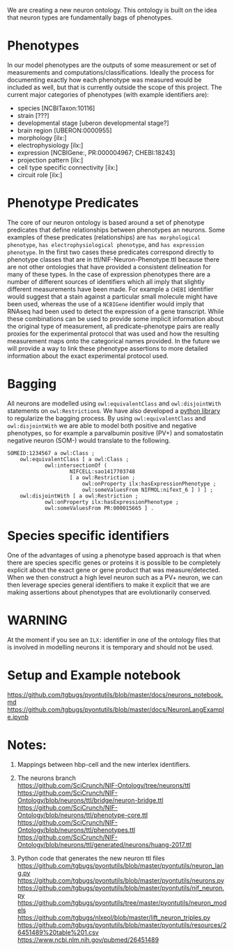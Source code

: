 We are creating a new neuron ontology. This ontology is built on the idea that neuron types are fundamentally bags of phenotypes.

# Phenotypes
In our model phenotypes are the outputs of some measurement or set of measurements and computations/classifications. Ideally the process for documenting exactly how each phenotype was measured would be included as well, but that is currently outside the scope of this project. The current major categories of phenotypes (with example identifiers are):
  * species [NCBITaxon:10116]
  * strain [???]
  * developmental stage [uberon developmental stage?]
  * brain region [UBERON:0000955]
  * morphology [ilx:]
  * electrophysiology [ilx:]
  * expression [NCBIGene:, PR:000004967; CHEBI:18243]
  * projection pattern [ilx:]
  * cell type specific connectivity [ilx:]
  * circuit role [ilx:]

# Phenotype Predicates
The core of our neuron ontology is based around a set of phenotype predicates that define relationships between phenotypes an neurons. Some examples of these predicates (relationships) are `has morphological phenotype`, `has electrophysiological phenotype`, and `has expression phenotype`. In the first two cases these predicates correspond directly to phenotype classes that are in ttl/NIF-Neuron-Phenotype.ttl because there are not other ontologies that have provided a consistent delineation for many of these types. In the case of expression phenotypes there are a number of different sources of identifiers which all imply that slightly different measurements have been made. For example a `CHEBI` identifier would suggest that a stain against a particular small molecule might have been used, whereas the use of a `NCBIGene` identifier would imply that RNAseq had been used to detect the expression of a gene transcript. While these combinations can be used to provide some implicit information about the original type of measurement, all predicate-phenotype pairs are really proxies for the experimental protocol that was used and how the resulting measurement maps onto the categorical names provided. In the future we will provide a way to link these phenotype assertions to more detailed information about the exact experimental protocol used.

# Bagging
All neurons are modelled using `owl:equivalentClass` and `owl:disjointWith` statements on `owl:Restriction`s. We have also developed a [python library](https://github.com/tgbugs/pyontutils/blob/master/pyontutils/neurons.py) to regularize the bagging process. By using `owl:equivalentClass` and `owl:disjointWith` we are able to model both positive and negative phenotypes, so for example a parvalbumin positive (PV+) and somatostatin negative neuron (SOM-) would translate to the following.
```
SOMEID:1234567 a owl:Class ;
    owl:equivalentClass [ a owl:Class ;
            owl:intersectionOf (
                    NIFCELL:sao1417703748
                    [ a owl:Restriction ;
                        owl:onProperty ilx:hasExpressionPhenotype ;
                        owl:someValuesFrom NIFMOL:nifext_6 ] ) ] ;
    owl:disjointWith [ a owl:Restriction ;
            owl:onProperty ilx:hasExpressionPhenotype ;
            owl:someValuesFrom PR:000015665 ] .
```

# Species specific identifiers
One of the advantages of using a phenotype based approach is that when there are species specific genes or proteins it is possible to be completely explicit about the exact gene or gene product that was measure/detected. When we then construct a high level neuron such as a PV+ neuron, we can then leverage species general identifiers to make it explicit that we are making assertions about phenotypes that are evolutionarily conserved.

# WARNING
At the moment if you see an `ILX:` identifier in one of the ontology files that is involved in modelling neurons it is temporary and should not be used.

# Setup and Example notebook
https://github.com/tgbugs/pyontutils/blob/master/docs/neurons_notebook.md  
https://github.com/tgbugs/pyontutils/blob/master/docs/NeuronLangExample.ipynb

# Notes:

1. Mappings between hbp-cell and the new interlex identifiers.

2. The neurons branch  
https://github.com/SciCrunch/NIF-Ontology/tree/neurons/ttl  
https://github.com/SciCrunch/NIF-Ontology/blob/neurons/ttl/bridge/neuron-bridge.ttl  
https://github.com/SciCrunch/NIF-Ontology/blob/neurons/ttl/phenotype-core.ttl  
https://github.com/SciCrunch/NIF-Ontology/blob/neurons/ttl/phenotypes.ttl  
https://github.com/SciCrunch/NIF-Ontology/blob/neurons/ttl/generated/neurons/huang-2017.ttl


3. Python code that generates the new neuron ttl files  
https://github.com/tgbugs/pyontutils/blob/master/pyontutils/neuron_lang.py  
https://github.com/tgbugs/pyontutils/blob/master/pyontutils/neurons.py  
https://github.com/tgbugs/pyontutils/blob/master/pyontutils/nif_neuron.py  
https://github.com/tgbugs/pyontutils/tree/master/pyontutils/neuron_models  
https://github.com/tgbugs/nlxeol/blob/master/lift_neuron_triples.py  
https://github.com/tgbugs/pyontutils/blob/master/pyontutils/resources/26451489%20table%201.csv  
https://www.ncbi.nlm.nih.gov/pubmed/26451489  
